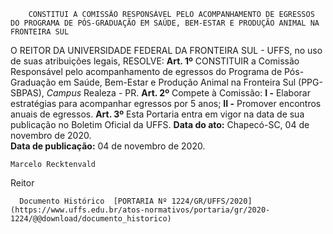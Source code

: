         CONSTITUI A COMISSÃO RESPONSÁVEL PELO ACOMPANHAMENTO DE EGRESSOS DO PROGRAMA DE PÓS-GRADUAÇÃO EM SAÚDE, BEM-ESTAR E PRODUÇÃO ANIMAL NA FRONTEIRA SUL  

 O REITOR DA UNIVERSIDADE FEDERAL DA FRONTEIRA SUL - UFFS, no uso de suas atribuições legais,   RESOLVE:   **Art. 1º**  CONSTITUIR a Comissão Responsável pelo acompanhamento de egressos do Programa de Pós-Graduação em Saúde, Bem-Estar e Produção Animal na Fronteira Sul (PPG-SBPAS), *Campus*  Realeza - PR.   **Art. 2º**  Compete à Comissão: **I -**  Elaborar estratégias para acompanhar egressos por 5 anos; **II -**  Promover encontros anuais de egressos.   **Art. 3º**  Esta Portaria entra em vigor na data de sua publicação no Boletim Oficial da UFFS.        **Data do ato:** Chapecó-SC, 04 de novembro de 2020.   
 **Data de publicação:**  04 de novembro de 2020. 

    Marcelo Recktenvald   
 Reitor 

      Documento Histórico  [PORTARIA Nº 1224/GR/UFFS/2020](https://www.uffs.edu.br/atos-normativos/portaria/gr/2020-1224/@@download/documento_historico)     
      